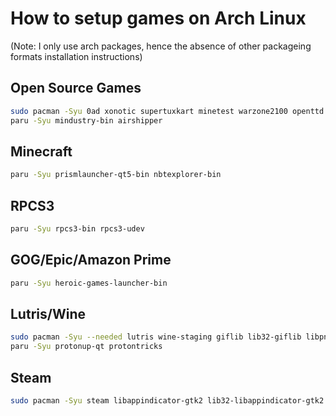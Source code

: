 # How to setup games on Arch Linux
(Note: I only use arch packages, hence the absence of other packageing formats installation instructions)

## Open Source Games
```sh
sudo pacman -Syu 0ad xonotic supertuxkart minetest warzone2100 openttd openttd-gfx openttd-sfx wesnoth springlobby shattered-pixel-dungeon astromenace endless-sky endless-sky-high-dpi pioneer
paru -Syu mindustry-bin airshipper
```

## Minecraft
```sh
paru -Syu prismlauncher-qt5-bin nbtexplorer-bin
```

## RPCS3
```sh
paru -Syu rpcs3-bin rpcs3-udev
```

## GOG/Epic/Amazon Prime
```sh
paru -Syu heroic-games-launcher-bin
```

## Lutris/Wine
```sh
sudo pacman -Syu --needed lutris wine-staging giflib lib32-giflib libpng lib32-libpng libldap lib32-libldap gnutls lib32-gnutls mpg123 lib32-mpg123 openal lib32-openal v4l-utils lib32-v4l-utils libpulse lib32-libpulse libgpg-error lib32-libgpg-error alsa-plugins lib32-alsa-plugins alsa-lib lib32-alsa-lib libjpeg-turbo lib32-libjpeg-turbo sqlite lib32-sqlite libxcomposite lib32-libxcomposite libxinerama lib32-libgcrypt libgcrypt lib32-libxinerama ncurses lib32-ncurses ocl-icd lib32-ocl-icd libxslt lib32-libxslt libva lib32-libva gtk3 lib32-gtk3 gst-plugins-base-libs lib32-gst-plugins-base-libs vulkan-icd-loader lib32-vulkan-icd-loader vkd3d mangohud goverlay
paru -Syu protonup-qt protontricks
```

## Steam
```sh
sudo pacman -Syu steam libappindicator-gtk2 lib32-libappindicator-gtk2
```
